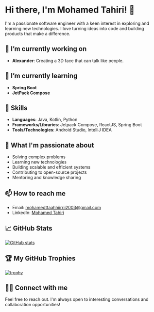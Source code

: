 # Hi there, I'm Mohamed Tahiri! 👋

I'm a passionate software engineer with a keen interest in exploring and learning new technologies. I love turning ideas into code and building products that make a difference.

## 🔭 I’m currently working on
- **Alexander**: Creating a 3D face that can talk like people.

## 🌱 I’m currently learning
- **Spring Boot**
- **JetPack Compose**

## 💼 Skills
- **Languages**: Java, Kotlin, Python
- **Frameworks/Libraries**: Jetpack Compose, ReactJS, Spring Boot
- **Tools/Technologies**: Android Studio, IntelliJ IDEA

## 🚀 What I'm passionate about
- Solving complex problems
- Learning new technologies
- Building scalable and efficient systems
- Contributing to open-source projects
- Mentoring and knowledge sharing

## 📫 How to reach me
- Email: [mohamedttaahhiirrii2003@gmail.com](mailto:mohamedttaahhiirrii2003@gmail.com)
- LinkedIn: [Mohamed Tahiri](https://www.linkedin.com/in/mohamed-tahiri-112239222)

## 📈 GitHub Stats
[![GitHub stats](https://github-readme-stats.vercel.app/api?username=MedTahiri&show_icons=true&theme=radical)](https://github.com/MedTahiri)

## 🏆 My GitHub Trophies
[![trophy](https://github-profile-trophy.vercel.app/?username=MedTahiri&theme=darkhub)](https://github.com/MedTahiri)

## 🤝🏻 Connect with me
Feel free to reach out. I'm always open to interesting conversations and collaboration opportunities!
